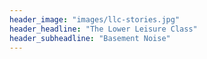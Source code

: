 ```yaml
---
header_image: "images/llc-stories.jpg"
header_headline: "The Lower Leisure Class"
header_subheadline: "Basement Noise"
---
```


